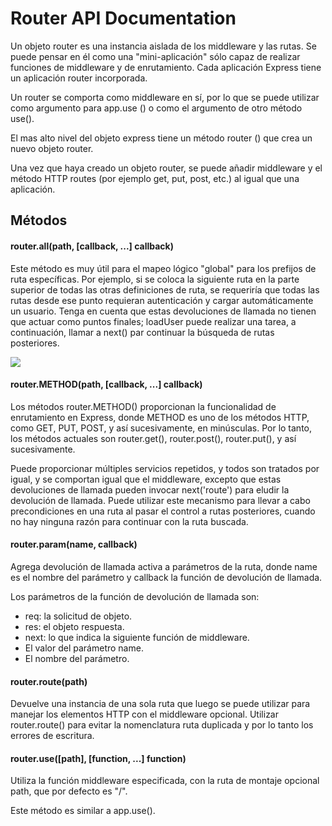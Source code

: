 # Router API Documentation

Un objeto router es una instancia aislada de los middleware y las rutas. Se puede pensar en él como una "mini-aplicación" sólo capaz de realizar funciones de middleware y de enrutamiento. Cada aplicación Express tiene un aplicación router incorporada.

Un router se comporta como middleware en sí, por lo que se puede utilizar como argumento para app.use \(\) o como el argumento de otro método use\(\).

El mas alto nivel del objeto express tiene un método router \(\) que crea un nuevo objeto router.

Una vez que haya creado un objeto router, se puede añadir middleware y el método HTTP routes \(por ejemplo get, put, post, etc.\) al igual que una aplicación.

## Métodos

#### router.all\(path, \[callback, ...\] callback\)

Este método es muy útil para el mapeo lógico "global" para los prefijos de ruta específicas. Por ejemplo, si se coloca la siguiente ruta en la parte superior de todas las otras definiciones de ruta, se requeriría que todas las rutas desde ese punto requieran autenticación y cargar automáticamente un usuario. Tenga en cuenta que estas devoluciones de llamada no tienen que actuar como puntos finales; loadUser puede realizar una tarea, a continuación, llamar a next\(\) par continuar la búsqueda de rutas posteriores.

![](/assets/Sin%20título1.png)

#### router.METHOD\(path, \[callback, ...\] callback\)

Los métodos router.METHOD\(\) proporcionan la funcionalidad de enrutamiento en Express, donde METHOD es uno de los métodos HTTP, como GET, PUT, POST, y así sucesivamente, en minúsculas. Por lo tanto, los métodos actuales son router.get\(\), router.post\(\), router.put\(\), y así sucesivamente.

Puede proporcionar múltiples servicios repetidos, y todos son tratados por igual, y se comportan igual que el middleware, excepto que estas devoluciones de llamada pueden invocar next\('route'\) para eludir la devolución de llamada. Puede utilizar este mecanismo para llevar a cabo precondiciones en una ruta al pasar el control a rutas posteriores, cuando no hay ninguna razón para continuar con la ruta buscada.

#### router.param\(name, callback\)

Agrega devolución de llamada activa a parámetros de la ruta, donde name es el nombre del parámetro y callback la función de devolución de llamada.

Los parámetros de la función de devolución de llamada son:

* req: la solicitud de objeto.
* res: el objeto respuesta.
* next: lo que indica la siguiente función de middleware.
* El valor del parámetro name.
* El nombre del parámetro.



#### router.route\(path\)

Devuelve una instancia de una sola ruta que luego se puede utilizar para manejar los elementos HTTP con el middleware opcional. Utilizar router.route\(\) para evitar la nomenclatura ruta duplicada y por lo tanto los errores de escritura.



#### router.use\(\[path\], \[function, ...\] function\)

Utiliza la función middleware especificada, con la ruta de montaje opcional path, que por defecto es "/".

Este método es similar a app.use\(\).



